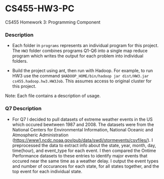 # CS455-HW3-PC
CS455 Homework 3: Programming Component

### Description
* Each folder in ```programs``` represents an individual program for this project. The ```HW3``` folder combines programs Q1-Q6 into a single map reduce program which writes the output for each problem into individual folders.

* Build the project using ant, then run with Hadoop. For example, to run HW3 use the command ```$HADOOP_HOME/bin/hadoop jar dist/HW3.jar cs455.hadoop.hw3.HW3Job```. This assumes access to original cluster for this project.

Note: Each file contains a description of usage.


### Q7 Description
* For Q7 I decided to pull datasets of extreme weather events in the US which occured bewtween 1987 and 2008. The datasets were from the National Centers for Environmental Information, National Oceanic and Atmospheric Administration (https://www1.ncdc.noaa.gov/pub/data/swdi/stormevents/csvfiles/). I preprocessed the data to extract info about the state, year, month, day, time(hour), and event_type for each event. I then compared the Ontime Performance datasets to these entries to identify major events that occured near the same time as a weather delay. I output the event types and number of occurances for each state, for all states together, and the top event for each individual state.